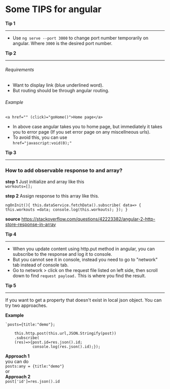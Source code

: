 # Some TIPS for angular
**Tip 1** <hr>
- Use `ng serve --port 3000` to change port number temporarily on angular. Where `3000` is the desired port number.

**Tip 2**  <hr>

###### Requirements
- Want to display link (blue underlined word).  
- But routing should be through angular routing.
###### Example 
`<a href="" (click)="goHome()">Home page</a>`  
- In above case angular takes you to home page, but immediately it takes you to error page (If you set error page on any miscellneous urls).
- To avoid this, you can use   
`href="javascript:void(0);"`


**Tip 3**
<hr>

### How to add observable response to and array?

**step 1**
Just initialize and array like this  
`workouts=[];`

**step 2** 
Assign response to this array like this.  

`ngOnInit(){
  this.dataService.fetchData().subscribe(
    data=> {
      this.workouts =data;
      console.log(this.workouts);
    });
}`

**source**
https://stackoverflow.com/questions/42223382/angular-2-http-store-response-in-array

**Tip 4**
<hr>

 - When you update content using http.put method in angular, you can subscribe to the response and log it to console.  
 - But you cannot see it in console, instead you need to go to "network" tab instead of console tab.
 - Go to network > click on the request file listed on left side, then scroll down to find `request payload.` This is where you find the result.

**Tip 5**
<hr>
If you want to get a property that doesn't exist in local json object. You can try two approaches.  

**Example**

    `posts={title:"demo"};
    
        this.http.post(this.url,JSON.Stringify(post))
        .subscribe(
        (res)=>{post.id=res.json().id;
		        console.log(res.json().id);});

**Approach 1**  
you can do     
`posts:any = {title:"demo"}`  
or  
**Approach 2**  
`post['id']=res.json().id`
